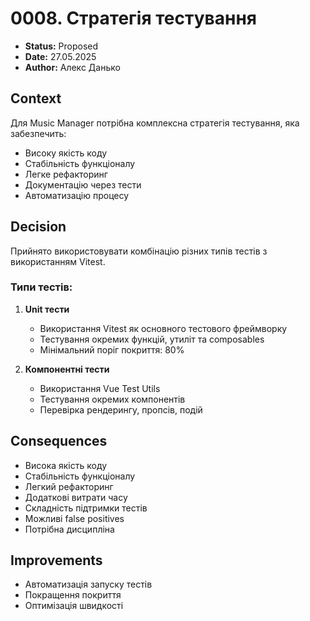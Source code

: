 # 0008. Стратегія тестування

- **Status:** Proposed
- **Date:** 27.05.2025
- **Author:** Алекс Данько

## Context

Для Music Manager потрібна комплексна стратегія тестування, яка забезпечить:
- Високу якість коду
- Стабільність функціоналу
- Легке рефакторинг
- Документацію через тести
- Автоматизацію процесу

## Decision

Прийнято використовувати комбінацію різних типів тестів з використанням Vitest.

### Типи тестів:
1. **Unit тести**
   - Використання Vitest як основного тестового фреймворку
   - Тестування окремих функцій, утиліт та composables
   - Мінімальний поріг покриття: 80%

2. **Компонентні тести**
   - Використання Vue Test Utils
   - Тестування окремих компонентів
   - Перевірка рендерингу, пропсів, подій

## Consequences
- Висока якість коду
- Стабільність функціоналу
- Легкий рефакторинг
- Додаткові витрати часу
- Складність підтримки тестів
- Можливі false positives
- Потрібна дисципліна

## Improvements
- Автоматизація запуску тестів
- Покращення покриття
- Оптимізація швидкості